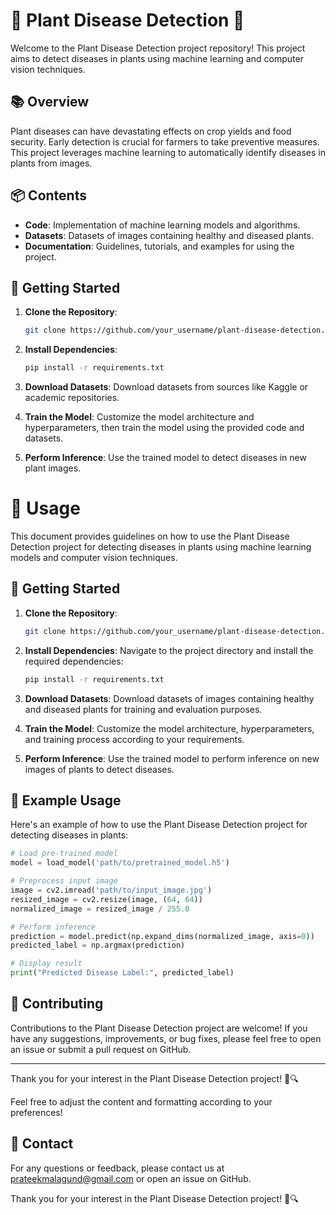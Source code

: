 # 🌱 Plant Disease Detection 🌿

Welcome to the Plant Disease Detection project repository! This project aims to detect diseases in plants using machine learning and computer vision techniques.

## 📚 Overview

Plant diseases can have devastating effects on crop yields and food security. Early detection is crucial for farmers to take preventive measures. This project leverages machine learning to automatically identify diseases in plants from images.

## 📦 Contents

- **Code**: Implementation of machine learning models and algorithms.
- **Datasets**: Datasets of images containing healthy and diseased plants.
- **Documentation**: Guidelines, tutorials, and examples for using the project.

## 🚀 Getting Started

1. **Clone the Repository**: 
   ```bash
   git clone https://github.com/your_username/plant-disease-detection.git
   ```

2. **Install Dependencies**: 
   ```bash
   pip install -r requirements.txt
   ```

3. **Download Datasets**: 
   Download datasets from sources like Kaggle or academic repositories.

4. **Train the Model**: 
   Customize the model architecture and hyperparameters, then train the model using the provided code and datasets.

5. **Perform Inference**: 
   Use the trained model to detect diseases in new plant images.


# 🌱 Usage

This document provides guidelines on how to use the Plant Disease Detection project for detecting diseases in plants using machine learning models and computer vision techniques.

## 🚀 Getting Started

1. **Clone the Repository**: 
   ```bash
   git clone https://github.com/your_username/plant-disease-detection.git
   ```

2. **Install Dependencies**: 
   Navigate to the project directory and install the required dependencies:
   ```bash
   pip install -r requirements.txt
   ```

3. **Download Datasets**: 
   Download datasets of images containing healthy and diseased plants for training and evaluation purposes.

4. **Train the Model**: 
   Customize the model architecture, hyperparameters, and training process according to your requirements.

5. **Perform Inference**: 
   Use the trained model to perform inference on new images of plants to detect diseases.

## 🌱 Example Usage

Here's an example of how to use the Plant Disease Detection project for detecting diseases in plants:

```python
# Load pre-trained model
model = load_model('path/to/pretrained_model.h5')

# Preprocess input image
image = cv2.imread('path/to/input_image.jpg')
resized_image = cv2.resize(image, (64, 64))
normalized_image = resized_image / 255.0

# Perform inference
prediction = model.predict(np.expand_dims(normalized_image, axis=0))
predicted_label = np.argmax(prediction)

# Display result
print("Predicted Disease Label:", predicted_label)
```

## 🤝 Contributing

Contributions to the Plant Disease Detection project are welcome! If you have any suggestions, improvements, or bug fixes, please feel free to open an issue or submit a pull request on GitHub.

---

Thank you for your interest in the Plant Disease Detection project! 🌱🔍


Feel free to adjust the content and formatting according to your preferences!

## 📧 Contact

For any questions or feedback, please contact us at prateekmalagund@gmail.com or open an issue on GitHub.

Thank you for your interest in the Plant Disease Detection project! 🌱🔍
